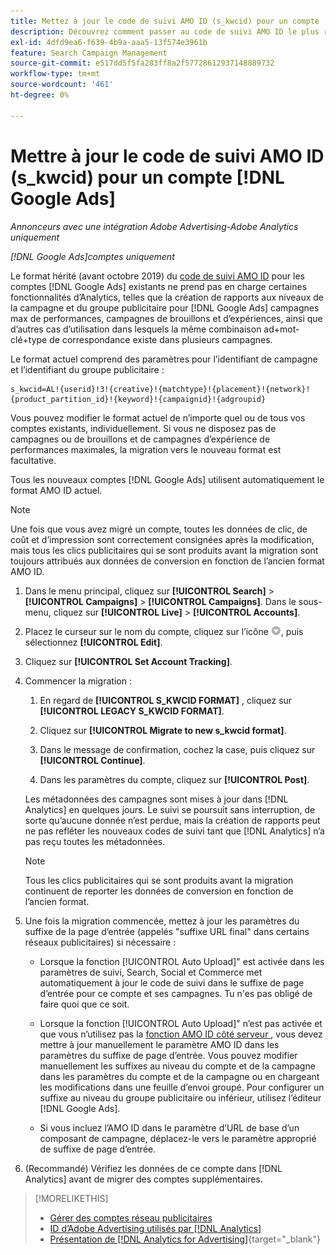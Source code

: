 ```yaml
---
title: Mettez à jour le code de suivi AMO ID (s_kwcid) pour un compte  [!DNL Google Ads] .
description: Découvrez comment passer au code de suivi AMO ID le plus récent pour un compte  [!DNL Google Ads] .
exl-id: 4dfd9ea6-f639-4b9a-aaa5-13f574e3961b
feature: Search Campaign Management
source-git-commit: e517dd5f5fa283ff8a2f57728612937148889732
workflow-type: tm+mt
source-wordcount: '461'
ht-degree: 0%

---
```


# Mettre à jour le code de suivi AMO ID (s_kwcid) pour un compte [!DNL Google Ads]

*Annonceurs avec une intégration Adobe Advertising-Adobe Analytics uniquement*

*[!DNL Google Ads]comptes uniquement*

Le format hérité (avant octobre 2019) du [code de suivi AMO ID](/help/integrations/analytics/ids.md#amo-id-formats) pour les comptes [!DNL Google Ads] existants ne prend pas en charge certaines fonctionnalités d’Analytics, telles que la création de rapports aux niveaux de la campagne et du groupe publicitaire pour [!DNL Google Ads] campagnes max de performances, campagnes de brouillons et d’expériences, ainsi que d’autres cas d’utilisation dans lesquels la même combinaison ad+mot-clé+type de correspondance existe dans plusieurs campagnes.

Le format actuel comprend des paramètres pour l’identifiant de campagne et l’identifiant du groupe publicitaire :

```
s_kwcid=AL!{userid}!3!{creative}!{matchtype}!{placement}!{network}!{product_partition_id}!{keyword}!{campaignid}!{adgroupid}
```

Vous pouvez modifier le format actuel de n’importe quel ou de tous vos comptes existants, individuellement. Si vous ne disposez pas de campagnes ou de brouillons et de campagnes d’expérience de performances maximales, la migration vers le nouveau format est facultative.

Tous les nouveaux comptes [!DNL Google Ads] utilisent automatiquement le format AMO ID actuel.

>[!NOTE]
>
>Une fois que vous avez migré un compte, toutes les données de clic, de coût et d’impression sont correctement consignées après la modification, mais tous les clics publicitaires qui se sont produits avant la migration sont toujours attribués aux données de conversion en fonction de l’ancien format AMO ID.

1. Dans le menu principal, cliquez sur **[!UICONTROL Search]** \> **[!UICONTROL Campaigns]** \> **[!UICONTROL Campaigns]**. Dans le sous-menu, cliquez sur **[!UICONTROL Live]** \> **[!UICONTROL Accounts]**.

1. Placez le curseur sur le nom du compte, cliquez sur l’icône ![flèche déroulante](/help/search-social-commerce/assets/arrow-dropdown-menu.png), puis sélectionnez **[!UICONTROL Edit]**.

1. Cliquez sur **[!UICONTROL Set Account Tracking]**.

1. Commencer la migration :

   1. En regard de **[!UICONTROL S_KWCID FORMAT]** , cliquez sur **[!UICONTROL LEGACY S_KWCID FORMAT]**.

   1. Cliquez sur **[!UICONTROL Migrate to new s_kwcid format]**.

   1. Dans le message de confirmation, cochez la case, puis cliquez sur **[!UICONTROL Continue]**.

   1. Dans les paramètres du compte, cliquez sur **[!UICONTROL Post]**.

   Les métadonnées des campagnes sont mises à jour dans [!DNL Analytics] en quelques jours. Le suivi se poursuit sans interruption, de sorte qu’aucune donnée n’est perdue, mais la création de rapports peut ne pas refléter les nouveaux codes de suivi tant que [!DNL Analytics] n’a pas reçu toutes les métadonnées.

   >[!NOTE]
   >
   >Tous les clics publicitaires qui se sont produits avant la migration continuent de reporter les données de conversion en fonction de l’ancien format.

1. Une fois la migration commencée, mettez à jour les paramètres du suffixe de la page d’entrée (appelés &quot;suffixe URL final&quot; dans certains réseaux publicitaires) si nécessaire :

   * Lorsque la fonction [!UICONTROL Auto Upload]&quot; est activée dans les paramètres de suivi, Search, Social et Commerce met automatiquement à jour le code de suivi dans le suffixe de page d’entrée pour ce compte et ses campagnes. Tu n&#39;es pas obligé de faire quoi que ce soit.

   * Lorsque la fonction [!UICONTROL Auto Upload]&quot; n’est pas activée et que vous n’utilisez pas la [ fonction AMO ID côté serveur ](/help/integrations/analytics/ids.md#amo-id-formats), vous devez mettre à jour manuellement le paramètre AMO ID dans les paramètres du suffixe de page d’entrée. Vous pouvez modifier manuellement les suffixes au niveau du compte et de la campagne dans les paramètres du compte et de la campagne ou en chargeant les modifications dans une feuille d’envoi groupé. Pour configurer un suffixe au niveau du groupe publicitaire ou inférieur, utilisez l’éditeur [!DNL Google Ads].

   * Si vous incluez l’AMO ID dans le paramètre d’URL de base d’un composant de campagne, déplacez-le vers le paramètre approprié de suffixe de page d’entrée.

1. (Recommandé) Vérifiez les données de ce compte dans [!DNL Analytics] avant de migrer des comptes supplémentaires.

>[!MORELIKETHIS]
>
>* [Gérer des comptes réseau publicitaires](ad-network-account-manage.md)
>* [ID d’Adobe Advertising utilisés par [!DNL Analytics]](/help/integrations/analytics/ids.md)
>* [Présentation de [!DNL Analytics for Advertising]](https://experienceleague.adobe.com/docs/advertising/integrations/home.html){target="_blank"}
